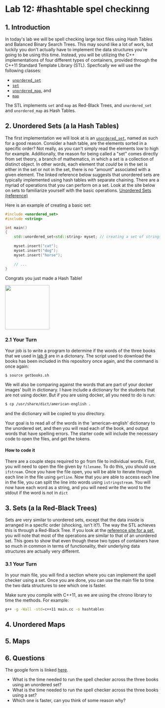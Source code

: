 # Lab 12: #hashtable spel checkinng

## 1. Introduction
In today's lab we will be spell checking large text files using Hash Tables and Balanced Binary Search Trees. This may sound like a lot of work, but luckily you don't actually have to implement the data structures you're going to be using this time. Instead, you will be utilizing the C++ implementations of four different types of containers, provided through the C++11 Standard Template Library (STL). Specfically we will use the following classes:

+ [`unordered_set`](http://en.cppreference.com/w/cpp/container/unordered_set)
+ [`set`](http://en.cppreference.com/w/cpp/container/set)
+ [`unordered_map`](http://en.cppreference.com/w/cpp/container/unordered_map), and
+ [`map`](http://en.cppreference.com/w/cpp/container/map)

The STL implements `set` and `map` as Red-Black Trees, and `unordered_set` and `unordered_map` as Hash Tables.

## 2. Unordered Sets (a la Hash Tables)

The first implementation we will look at is an [`unordered_set`](http://en.cppreference.com/w/cpp/container/unordered_set), named as such for a good reason. Consider a hash table, are the elements sorted in a specific order? Not really, as you can't simply read the elements low to high for example. Additionally, the reason for being called a "set" comes directly from set theory, a branch of mathematics, in which a set is a collection of distinct object. In other words, each element that *could* be in the set is either in the set or not in the set, there is no "amount" associated with a given element. The linked reference below suggests that unordered sets are typically implemented using hash tables with separate chaining. There are a myriad of operations that you can perform on a set. Look at the site below on sets to familiarize yourself with the basic operations. [Unordered Sets (reference)](http://en.cppreference.com/w/cpp/container/unordered_set)

Here is an example of creating a basic set:

```C++
#include <unordered_set>
#include <string>

int main()
{
	std::unordered_set<std::string> myset; // creating a set of strings
	
	myset.insert("cat");
	myset.insert("dog");
	myset.insert("horse");
	
	// ...
}

```

Congrats you just made a Hash Table!
<p><img src="http://www.staples-3p.com/s7/is/image/Staples/s0105150_sc7?$splssku$" width="144"></p>

### 2.1 Your Turn
Your job is to write a program to determine if the words of the three books that we used in [lab 9](https://github.com/URI-CSC/csc-212-f17/tree/master/lab-09) are in a dictonary. The script used to download the books has been included in this repository once again, and the command is once again:

```bash
$ source getbooks.sh
```

We will also be comparing against the words that are part of your docker images' built in dictionary. I have include a dictionary for the students that are not using docker. But if you are using docker, all you need to do is run:

```bash
$ cp /usr/share/dict/american-english .
```

and the dictionary will be copied to you directory. 

Your goal is to read all of the words in the 'american-english' dictionary to the unordered set, and then you will read each of the book, and output words that have spelling errors. The starter code will include the necessary code to open the files, and get the tokens.

#### How to code it

There are a couple steps required to go from file to individual words.
First, you will need to open the file given by `filename`. To do this, you should use `ifstream`.
Once you have the file open, you will be able to iterate through each line in the file using `getline`.
Now that you are able to access each line in the file, you can split the line into words using `istringstream`.
You will now have each word as a string, and you will need write the word to the stdout if the word is not in `dict`

## 3. Sets (a la Red-Black Trees)

Sets are very similar to unordered sets, except that the data inside is arranged in a specfic order (shocking, isn't it?). The way the STL achieves this is through a Red-Black Tree. If you look at the [reference site for a set](http://en.cppreference.com/w/cpp/container/set), you will note that most of the operations are similar to that of an unordered set. This goes to show that even though these two types of containers have so much in common in terms of functionality, their underlying data structures are actually very different.

### 3.1 Your Turn

In your main file, you will find a section where you can implement the spell checker using a set. Once you are done, you can use the main file to time the two data structures to see which one is faster.

Make sure you compile with C++11, as we are using the chrono library to time the methods. For example:

```bash
g++ -g -Wall -std=c++11 main.cc -o hashtables
```

## 4. Unordered Maps



## 5. Maps



## 6. Questions

The google form is linked [here](https://docs.google.com/forms/d/e/1FAIpQLSdCnVWK7FqA3pbFfQaxuawVdiGuEUW9E2dWSw7S3Oja9p921A/viewform?usp=sf_link).

* What is the time needed to run the spell checker across the three books using an unordered set?
* What is the time needed to run the spell checker across the three books using a set?
* Which one is faster, can you think of some reason why?
